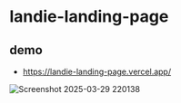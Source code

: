# landie-landing-page

## demo

 - https://landie-landing-page.vercel.app/

![Screenshot 2025-03-29 220138](https://github.com/user-attachments/assets/a60a0a06-ccad-4e01-b041-fa884be416cd)
